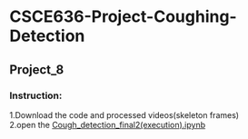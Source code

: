 # CSCE636-Project-Coughing-Detection
## **Project_8**
### Instruction:
1.Download the code and processed videos(skeleton frames)  
2.open the [Cough_detection_final2(execution).ipynb](https://github.com/CherryXChen/CSCE636-Project-Coughing-Detection/blob/master/Project_8/Cough_detection_final2(execution).ipynb)  
